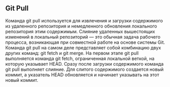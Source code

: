

## Git Pull

Команда git pull используется для извлечения и загрузки содержимого из удаленного репозитория и немедленного обновления локального репозитория этим содержимым. Слияние удаленных вышестоящих изменений в локальный репозиторий — это обычная задача рабочего процесса, возникающая при совместной работе на основе системы Git. Команда git pull на самом деле представляет собой комбинацию двух других команд: git fetch и git merge. На первом этапе git pull выполняется команда git fetch, ограниченная локальной веткой, на которую указывает HEAD. Сразу после загрузки содержимого команда git pull выполняет слияние. Для слитого содержимого создается новый коммит, а указатель HEAD обновляется и начинает указывать на этот новый коммит.